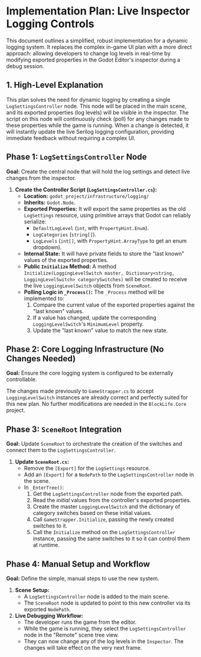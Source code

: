 # Implementation Plan: Live Inspector Logging Controls

This document outlines a simplified, robust implementation for a dynamic logging system. It replaces the complex in-game UI plan with a more direct approach: allowing developers to change log levels in real-time by modifying exported properties in the Godot Editor's inspector during a debug session.

## 1. High-Level Explanation

This plan solves the need for dynamic logging by creating a single `LogSettingsController` node. This node will be placed in the main scene, and its exported properties (log levels) will be visible in the inspector. The script on this node will continuously check (poll) for any changes made to these properties while the game is running. When a change is detected, it will instantly update the live Serilog logging configuration, providing immediate feedback without requiring a complex UI.

## Phase 1: `LogSettingsController` Node

**Goal:** Create the central node that will hold the log settings and detect live changes from the inspector.

1.  **Create the Controller Script (`LogSettingsController.cs`):**
    *   **Location:** `godot_project/infrastructure/logging/`
    *   **Inherits:** `Godot.Node`.
    *   **Exported Properties:** It will export the same properties as the old `LogSettings` resource, using primitive arrays that Godot can reliably serialize:
        *   `DefaultLogLevel` (`int`, with `PropertyHint.Enum`).
        *   `LogCategories` (`string[]`).
        *   `LogLevels` (`int[]`, with `PropertyHint.ArrayType` to get an enum dropdown).
    *   **Internal State:** It will have private fields to store the "last known" values of the exported properties.
    *   **Public `Initialize` Method:** A method `Initialize(LoggingLevelSwitch master, Dictionary<string, LoggingLevelSwitch> categorySwitches)` will be created to receive the live `LoggingLevelSwitch` objects from `SceneRoot`.
    *   **Polling Logic in `_Process()`:** The `_Process` method will be implemented to:
        1.  Compare the current value of the exported properties against the "last known" values.
        2.  If a value has changed, update the corresponding `LoggingLevelSwitch`'s `MinimumLevel` property.
        3.  Update the "last known" value to match the new state.

## Phase 2: Core Logging Infrastructure (No Changes Needed)

**Goal:** Ensure the core logging system is configured to be externally controllable.

The changes made previously to `GameStrapper.cs` to accept `LoggingLevelSwitch` instances are already correct and perfectly suited for this new plan. No further modifications are needed in the `BlockLife.Core` project.

## Phase 3: `SceneRoot` Integration

**Goal:** Update `SceneRoot` to orchestrate the creation of the switches and connect them to the `LogSettingsController`.

1.  **Update `SceneRoot.cs`:**
    *   Remove the `[Export]` for the `LogSettings` resource.
    *   Add an `[Export]` for a `NodePath` to the `LogSettingsController` node in the scene.
    *   In `_EnterTree()`:
        1.  Get the `LogSettingsController` node from the exported path.
        2.  Read the *initial* values from the controller's exported properties.
        3.  Create the master `LoggingLevelSwitch` and the dictionary of category switches based on these initial values.
        4.  Call `GameStrapper.Initialize`, passing the newly created switches to it.
        5.  Call the `Initialize` method on the `LogSettingsController` instance, passing the same switches to it so it can control them at runtime.

## Phase 4: Manual Setup and Workflow

**Goal:** Define the simple, manual steps to use the new system.

1.  **Scene Setup:**
    *   A `LogSettingsController` node is added to the main scene.
    *   The `SceneRoot` node is updated to point to this new controller via its exported `NodePath`.
2.  **Live Debugging Workflow:**
    *   The developer runs the game from the editor.
    *   While the game is running, they select the `LogSettingsController` node in the "Remote" scene tree view.
    *   They can now change any of the log levels in the `Inspector`. The changes will take effect on the very next frame.